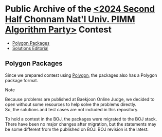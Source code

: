# Public Archive of the [<2024 Second Half Chonnam Nat'l Univ. PIMM Algorithm Party>](https://www.acmicpc.net/contest/view/1357) Contest

- [Polygon Packages](/polygon-packages)
- [Solutions Editorial](/solutions-editorial)

## Polygon Packages
Since we prepared contest using [Polygon](https://polygon.codeforces.com/), the packages also has a Polygon package format.  

> [!NOTE]  
> Because problems are published at Baekjoon Online Judge, we decided to open without some resources to help solve the problems directly.  
> So, the solutions and test cases are not included in this repository.  

To hold a contest in the BOJ, the packages were migrated to the BOJ stack.  
There have been no major changes after migration, but the statements may be some different from the published on BOJ. BOJ revision is the latest.
